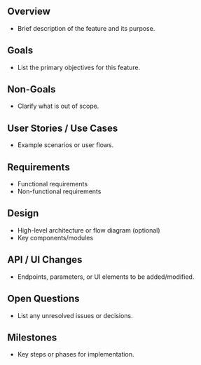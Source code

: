 ## Overview

- Brief description of the feature and its purpose.

## Goals

- List the primary objectives for this feature.

## Non-Goals

- Clarify what is out of scope.

## User Stories / Use Cases

- Example scenarios or user flows.

## Requirements

- Functional requirements
- Non-functional requirements

## Design

- High-level architecture or flow diagram (optional)
- Key components/modules

## API / UI Changes

- Endpoints, parameters, or UI elements to be added/modified.

## Open Questions

- List any unresolved issues or decisions.

## Milestones

- Key steps or phases for implementation.
